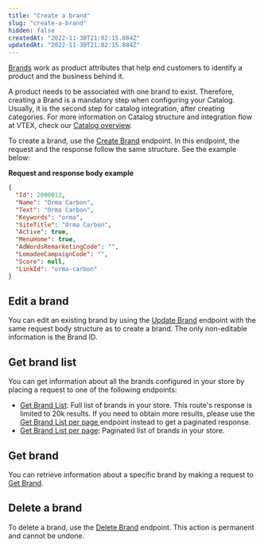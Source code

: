 ```yaml
---
title: "Create a brand"
slug: "create-a-brand"
hidden: false
createdAt: "2022-11-30T21:02:15.884Z"
updatedAt: "2022-11-30T21:02:15.884Z"
---
```


[Brands](https://help.vtex.com/en/tracks/catalog-101--5AF0XfnjfWeopIFBgs3LIQ/7i3sB8fgkqUp5NoH5yJtfh) work as product attributes that help end customers to identify a product and the business behind it.

A product needs to be associated with one brand to exist. Therefore, creating a Brand is a mandatory step when configuring your Catalog. Usually, it is the second step for catalog integration, after creating categories. For more information on Catalog structure and integration flow at VTEX, check our [Catalog overview](https://developers.vtex.com/vtex-rest-api/docs/catalog-overview).

To create a brand, use the [Create Brand](https://developers.vtex.com/vtex-rest-api/reference/catalog-api-post-brand) endpoint. In this endpoint, the request and the response follow the same structure. See the example below:

**Request and response body example**

```json
{
  "Id": 2000013,
  "Name": "Orma Carbon",
  "Text": "Orma Carbon",
  "Keywords": "orma",
  "SiteTitle": "Orma Carbon",
  "Active": true,
  "MenuHome": true,
  "AdWordsRemarketingCode": "",
  "LomadeeCampaignCode": "",
  "Score": null,
  "LinkId": "orma-carbon"
}
```

## Edit a brand

You can edit an existing brand by using the [Update Brand](https://developers.vtex.com/vtex-rest-api/reference/catalog-api-put-brand) endpoint with the same request body structure as to create a brand. The only non-editable information is the Brand ID.

## Get brand list

You can get information about all the brands configured in your store by placing a request to one of the following endpoints:

- [Get Brand List](https://developers.vtex.com/vtex-rest-api/reference/catalog-api-get-brand-list): Full list of brands in your store. This route's response is limited to 20k results. If you need to obtain more results, please use the [Get Brand List per page ](https://developers.vtex.com/vtex-rest-api/reference/brandlistperpage)endpoint instead to get a paginated response.
- [Get Brand List per page](https://developers.vtex.com/vtex-rest-api/reference/brandlistperpage): Paginated list of brands in your store.

## Get brand

You can retrieve information about a specific brand by making a request to [Get Brand](https://developers.vtex.com/vtex-rest-api/reference/catalog-api-get-brand).

## Delete a brand

To delete a brand, use the [Delete Brand](https://developers.vtex.com/vtex-rest-api/reference/catalog-api-delete-brand) endpoint. This action is permanent and cannot be undone.
